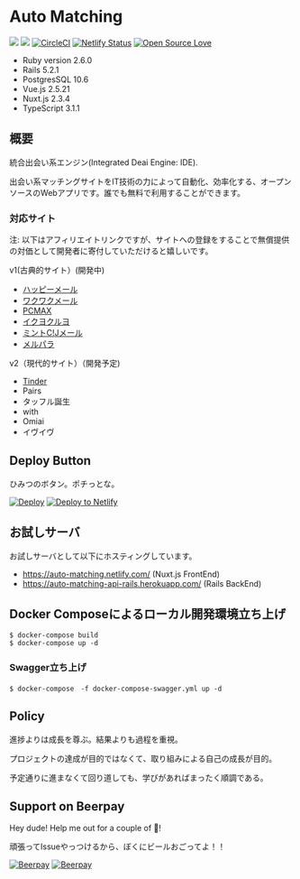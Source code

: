 Auto Matching 
===

![](https://img.shields.io/github/issues/tsu-nera/auto-matching.svg)
![](https://img.shields.io/github/license/tsu-nera/auto-matching.svg)
[![CircleCI](https://circleci.com/gh/tsu-nera/auto-matching.svg?style=svg)](https://circleci.com/gh/tsu-nera/auto-matching)
[![Netlify Status](https://api.netlify.com/api/v1/badges/46087ec1-0ef7-40af-a87d-4591199a68a5/deploy-status)](https://app.netlify.com/sites/auto-matching/deploys)
[![Open Source Love](https://badges.frapsoft.com/os/v3/open-source.svg?v=103)](https://github.com/tsu-nera/auto-matching/)

- Ruby version 2.6.0
- Rails 5.2.1
- PostgresSQL  10.6
- Vue.js 2.5.21
- Nuxt.js 2.3.4
- TypeScript 3.1.1

## 概要

統合出会い系エンジン(Integrated Deai Engine: IDE).

出会い系マッチングサイトをIT技術の力によって自動化、効率化する、オープンソースのWebアプリです。誰でも無料で利用することができます。

### 対応サイト

注: 以下はアフィリエイトリンクですが、サイトへの登録をすることで無償提供の対価として開発者に寄付していただけると嬉しいです。

v1(古典的サイト）(開発中)
- [ハッピーメール](https://happymail.co.jp/?af14212217)
- [ワクワクメール](https://550909.com/?f6858637)
- [PCMAX](https://pcmax.jp/lp/?ad_id=rm181904)
- [イクヨクルヨ](https://194964.com/AF1213451)
- [ミントC!Jメール](https://mintj.com/?mdc=991&afguid=1iojxazbuotgo2d2n8pf4xszii)
- [メルパラ](https://meru-para.com/?mdc=991&afguid=1y803u9dpjvt42admh2jxq7tv6)

v2（現代的サイト）（開発予定)
- [Tinder](https://tinder.com/)
- Pairs
- タッフル誕生
- with
- Omiai
- イヴイヴ

## Deploy Button

ひみつのボタン。ポチっとな。
 
[![Deploy](https://www.herokucdn.com/deploy/button.svg)](https://heroku.com/deploy?template=https://github.com/tsu-nera/auto-matching)
[![Deploy to Netlify](https://www.netlify.com/img/deploy/button.svg)](https://app.netlify.com/start/deploy?repository=https://github.com/tsu-nera/auto-matching)

## お試しサーバ

お試しサーバとして以下にホスティングしています。

- https://auto-matching.netlify.com/ (Nuxt.js FrontEnd)
- https://auto-matching-api-rails.herokuapp.com/ (Rails BackEnd) 

## Docker Composeによるローカル開発環境立ち上げ

```
$ docker-compose build
$ docker-compose up -d
```

### Swagger立ち上げ

```
$ docker-compose　-f docker-compose-swagger.yml up -d
```

## Policy

進捗よりは成長を尊ぶ。結果よりも過程を重視。

プロジェクトの達成が目的ではなくて、取り組みによる自己の成長が目的。

予定通りに進まなくて回り道しても、学びがあればまったく順調である。

## Support on Beerpay
Hey dude! Help me out for a couple of :beers:!

頑張ってIssueやっつけるから、ぼくにビールおごってよ！！

[![Beerpay](https://beerpay.io/tsu-nera/auto-matching/badge.svg?style=beer-square)](https://beerpay.io/tsu-nera/auto-matching)  [![Beerpay](https://beerpay.io/tsu-nera/auto-matching/make-wish.svg?style=flat-square)](https://beerpay.io/tsu-nera/auto-matching?focus=wish)
